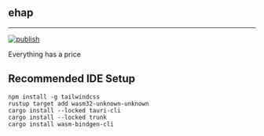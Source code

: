 ## ehap

---

[![publish](https://github.com/dravenk/buffalo/actions/workflows/publish.yml/badge.svg)](https://github.com/dravenk/buffalo/actions/workflows/publish.yml)


Everything has a price

## Recommended IDE Setup


```
npm install -g tailwindcss
rustup target add wasm32-unknown-unknown
cargo install --locked tauri-cli
cargo install --locked trunk
cargo install wasm-bindgen-cli
```